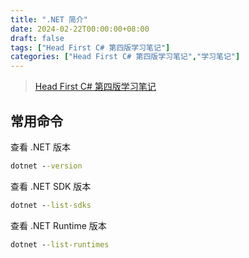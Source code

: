 ```yaml
---
title: ".NET 简介"
date: 2024-02-22T00:00:00+08:00
draft: false
tags: ["Head First C# 第四版学习笔记"]
categories: ["Head First C# 第四版学习笔记","学习笔记"]
---
```


> [Head First C# 第四版学习笔记](../dir)

## 常用命令

查看 .NET 版本

```cmd
dotnet --version
```

查看 .NET SDK 版本

```cmd
dotnet --list-sdks
```

查看 .NET Runtime 版本

```cmd
dotnet --list-runtimes
```